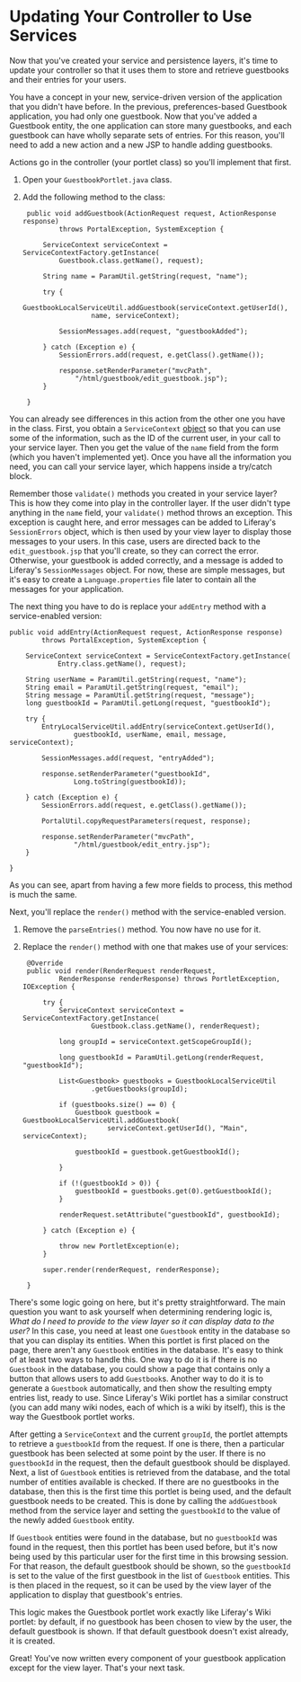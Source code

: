 # Updating Your Controller to Use Services [](id=updating-your-controller-to-use-services)

Now that you've created your service and persistence layers, it's time to update
your controller so that it uses them to store and retrieve guestbooks and their
entries for your users. 

You have a concept in your new, service-driven version of the application that
you didn't have before. In the previous, preferences-based Guestbook
application, you had only one guestbook. Now that you've added a Guestbook
entity, the one application can store many guestbooks, and each guestbook can
have wholly separate sets of entries. For this reason, you'll need to add a new
action and a new JSP to handle adding guestbooks. 

Actions go in the controller (your portlet class) so you'll implement that
first. 

1. Open your `GuestbookPortlet.java` class. 

2. Add the following method to the class: 

        public void addGuestbook(ActionRequest request, ActionResponse response)
                throws PortalException, SystemException {

            ServiceContext serviceContext = ServiceContextFactory.getInstance(
                Guestbook.class.getName(), request);

            String name = ParamUtil.getString(request, "name");

            try {
                GuestbookLocalServiceUtil.addGuestbook(serviceContext.getUserId(),
                        name, serviceContext);

                SessionMessages.add(request, "guestbookAdded");

            } catch (Exception e) {
                SessionErrors.add(request, e.getClass().getName());

                response.setRenderParameter("mvcPath",
                    "/html/guestbook/edit_guestbook.jsp");
            }

        }

You can already see differences in this action from the other one you have in
the class. First, you obtain a `ServiceContext` [object](/participate/liferaypedia/-/wiki/Main/Service+Context) 
so that you can use some of the information, such as the ID of the current user,
in your call to your service layer. Then you get the value of the `name` field
from the form (which you haven't implemented yet). Once you have all the
information you need, you can call your service layer, which happens inside a
try/catch block. 

Remember those `validate()` methods you created in your service layer? This is
how they come into play in the controller layer. If the user didn't type
anything in the `name` field, your `validate()` method throws an exception. This
exception is caught here, and error messages can be added to Liferay's
`SessionErrors` object, which is then used by your view layer to display those
messages to your users. In this case, users are directed back to the
`edit_guestbook.jsp` that you'll create, so they can correct the error.
Otherwise, your guestbook is added correctly, and a message is added to
Liferay's `SessionMessages` object. For now, these are simple messages, but it's
easy to create a `Language.properties` file later to contain all the messages
for your application. 

The next thing you have to do is replace your `addEntry` method with a
service-enabled version: 

    public void addEntry(ActionRequest request, ActionResponse response)
            throws PortalException, SystemException {

        ServiceContext serviceContext = ServiceContextFactory.getInstance(
                Entry.class.getName(), request);

        String userName = ParamUtil.getString(request, "name");
        String email = ParamUtil.getString(request, "email");
        String message = ParamUtil.getString(request, "message");
        long guestbookId = ParamUtil.getLong(request, "guestbookId");

        try {
            EntryLocalServiceUtil.addEntry(serviceContext.getUserId(),
                    guestbookId, userName, email, message, serviceContext);

            SessionMessages.add(request, "entryAdded");

            response.setRenderParameter("guestbookId",
                    Long.toString(guestbookId));

        } catch (Exception e) {
            SessionErrors.add(request, e.getClass().getName());

            PortalUtil.copyRequestParameters(request, response);

            response.setRenderParameter("mvcPath",
                    "/html/guestbook/edit_entry.jsp");
        }

    }

As you can see, apart from having a few more fields to process, this method is
much the same. 

Next, you'll replace the `render()` method with the service-enabled version. 

1. Remove the `parseEntries()` method. You now have no use for it. 

2. Replace the `render()` method with one that makes use of your services: 

        @Override
        public void render(RenderRequest renderRequest,
                RenderResponse renderResponse) throws PortletException, IOException {

            try {
                ServiceContext serviceContext = ServiceContextFactory.getInstance(
                        Guestbook.class.getName(), renderRequest);

                long groupId = serviceContext.getScopeGroupId();

                long guestbookId = ParamUtil.getLong(renderRequest, "guestbookId");

                List<Guestbook> guestbooks = GuestbookLocalServiceUtil
                        .getGuestbooks(groupId);

                if (guestbooks.size() == 0) {
                    Guestbook guestbook = GuestbookLocalServiceUtil.addGuestbook(
                            serviceContext.getUserId(), "Main", serviceContext);

                    guestbookId = guestbook.getGuestbookId();

                }

                if (!(guestbookId > 0)) {
                    guestbookId = guestbooks.get(0).getGuestbookId();
                }

                renderRequest.setAttribute("guestbookId", guestbookId);

            } catch (Exception e) {

                throw new PortletException(e);
            }

            super.render(renderRequest, renderResponse);

        }

There's some logic going on here, but it's pretty straightforward. The main
question you want to ask yourself when determining rendering logic is, *What do
I need to provide to the view layer so it can display data to the user?* In this
case, you need at least one `Guestbook` entity in the database so that you can
display its entities. When this portlet is first placed on the page, there
aren't any `Guestbook` entities in the database. It's easy to think of at least
two ways to handle this. One way to do it is if there is no `Guestbook` in the
database, you could show a page that contains only a button that allows users to
add `Guestbook`s. Another way to do it is to generate a `Guestbook`
automatically, and then show the resulting empty entries list, ready to use.
Since Liferay's Wiki portlet has a similar construct (you can add many wiki
nodes, each of which is a wiki by itself), this is the way the Guestbook portlet
works. 

After getting a `ServiceContext` and the current `groupId`, the portlet attempts
to retrieve a `guestbookId` from the request. If one is there, then a particular
guestbook has been selected at some point by the user. If there is no
`guestbookId` in the request, then the default guestbook should be displayed.
Next, a list of `Guestbook` entities is retrieved from the database, and the
total number of entities available is checked. If there are no guestbooks in the
database, then this is the first time this portlet is being used, and the
default guestbook needs to be created. This is done by calling the
`addGuestbook` method from the service layer and setting the `guestbookId` to
the value of the newly added `Guestbook` entity. 

If `Guestbook` entities were found in the database, but no `guestbookId` was
found in the request, then this portlet has been used before, but it's now being
used by this particular user for the first time in this browsing session. For
that reason, the default guestbook should be shown, so the `guestbookId` is set
to the value of the first guestbook in the list of `Guestbook` entities. This is
then placed in the request, so it can be used by the view layer of the
application to display that guestbook's entries. 

This logic makes the Guestbook portlet work exactly like Liferay's Wiki portlet:
by default, if no guestbook has been chosen to view by the user, the default
guestbook is shown. If that default guestbook doesn't exist already, it is
created. 

Great! You've now written every component of your guestbook application except
for the view layer. That's your next task. 
